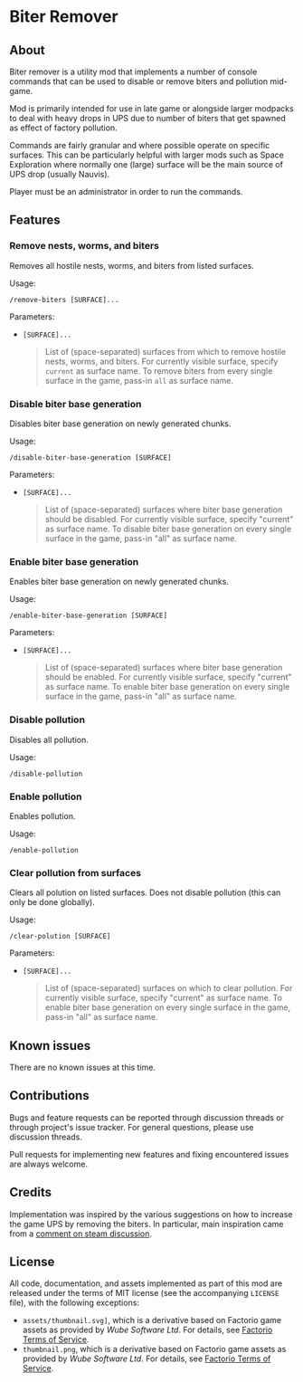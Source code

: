 Biter Remover
=============


About
-----

Biter remover is a utility mod that implements a number of console commands that can be used to disable or remove biters and pollution mid-game.

Mod is primarily intended for use in late game or alongside larger modpacks to deal with heavy drops in UPS due to number of biters that get spawned as effect of factory pollution.

Commands are fairly granular and where possible operate on specific surfaces. This can be particularly helpful with larger mods such as Space Exploration where normally one (large) surface will be the main source of UPS drop (usually Nauvis).

Player must be an administrator in order to run the commands.


Features
--------


### Remove nests, worms, and biters

Removes all hostile nests, worms, and biters from listed surfaces.

Usage:
```
/remove-biters [SURFACE]...
```

Parameters:

-   `[SURFACE]...`

    > List of (space-separated) surfaces from which to remove hostile nests, worms, and biters. For currently visible surface, specify `current` as surface name. To remove biters from every single surface in the game, pass-in `all` as surface name.


### Disable biter base generation

Disables biter base generation on newly generated chunks.

Usage:
```
/disable-biter-base-generation [SURFACE]
```

Parameters:

-   `[SURFACE]...`

    > List of (space-separated) surfaces where biter base generation should be disabled. For currently visible surface, specify "current" as surface name. To disable biter base generation on every single surface in the game, pass-in "all" as surface name.


### Enable biter base generation

Enables biter base generation on newly generated chunks.

Usage:
```
/enable-biter-base-generation [SURFACE]
```

Parameters:

-   `[SURFACE]...`

    > List of (space-separated) surfaces where biter base generation should be enabled. For currently visible surface, specify "current" as surface name. To enable biter base generation on every single surface in the game, pass-in "all" as surface name.


### Disable pollution

Disables all pollution.

Usage:
```
/disable-pollution
```


### Enable pollution

Enables pollution.

Usage:
```
/enable-pollution
```


### Clear pollution from surfaces

Clears all polution on listed surfaces. Does not disable pollution (this can only be done globally).

Usage:
```
/clear-polution [SURFACE]
```

Parameters:

-   `[SURFACE]...`

    > List of (space-separated) surfaces on which to clear pollution. For currently visible surface, specify "current" as surface name. To enable biter base generation on every single surface in the game, pass-in "all" as surface name.


Known issues
------------

There are no known issues at this time.


Contributions
-------------

Bugs and feature requests can be reported through discussion threads or through project's issue tracker. For general questions, please use discussion threads.

Pull requests for implementing new features and fixing encountered issues are always welcome.


Credits
-------

Implementation was inspired by the various suggestions on how to increase the game UPS by removing the biters. In particular, main inspiration came from a [comment on steam discussion](https://steamcommunity.com/app/427520/discussions/0/1636417404918725229/#c1636417404918817381).


License
-------

All code, documentation, and assets implemented as part of this mod are released under the terms of MIT license (see the accompanying `LICENSE` file), with the following exceptions:

-    `assets/thumbnail.svg]`, which is a derivative based on Factorio game assets as provided by *Wube Software Ltd*. For details, see [Factorio Terms of Service](https://www.factorio.com/terms-of-service).
-    `thumbnail.png`, which is a derivative based on Factorio game assets as provided by *Wube Software Ltd*. For details, see [Factorio Terms of Service](https://www.factorio.com/terms-of-service).
